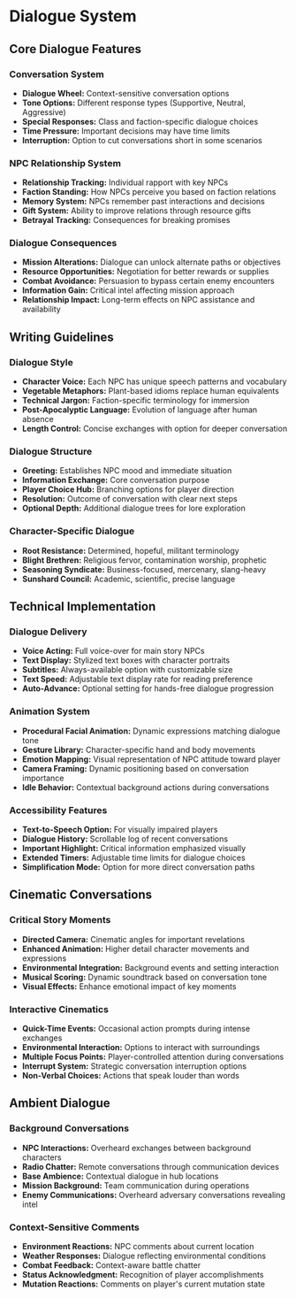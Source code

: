 # Dialogue System

## Core Dialogue Features

### Conversation System
- **Dialogue Wheel:** Context-sensitive conversation options
- **Tone Options:** Different response types (Supportive, Neutral, Aggressive)
- **Special Responses:** Class and faction-specific dialogue choices
- **Time Pressure:** Important decisions may have time limits
- **Interruption:** Option to cut conversations short in some scenarios

### NPC Relationship System
- **Relationship Tracking:** Individual rapport with key NPCs
- **Faction Standing:** How NPCs perceive you based on faction relations
- **Memory System:** NPCs remember past interactions and decisions
- **Gift System:** Ability to improve relations through resource gifts
- **Betrayal Tracking:** Consequences for breaking promises

### Dialogue Consequences
- **Mission Alterations:** Dialogue can unlock alternate paths or objectives
- **Resource Opportunities:** Negotiation for better rewards or supplies
- **Combat Avoidance:** Persuasion to bypass certain enemy encounters
- **Information Gain:** Critical intel affecting mission approach
- **Relationship Impact:** Long-term effects on NPC assistance and availability

## Writing Guidelines

### Dialogue Style
- **Character Voice:** Each NPC has unique speech patterns and vocabulary
- **Vegetable Metaphors:** Plant-based idioms replace human equivalents
- **Technical Jargon:** Faction-specific terminology for immersion
- **Post-Apocalyptic Language:** Evolution of language after human absence
- **Length Control:** Concise exchanges with option for deeper conversation

### Dialogue Structure
- **Greeting:** Establishes NPC mood and immediate situation
- **Information Exchange:** Core conversation purpose
- **Player Choice Hub:** Branching options for player direction
- **Resolution:** Outcome of conversation with clear next steps
- **Optional Depth:** Additional dialogue trees for lore exploration

### Character-Specific Dialogue
- **Root Resistance:** Determined, hopeful, militant terminology
- **Blight Brethren:** Religious fervor, contamination worship, prophetic
- **Seasoning Syndicate:** Business-focused, mercenary, slang-heavy
- **Sunshard Council:** Academic, scientific, precise language

## Technical Implementation

### Dialogue Delivery
- **Voice Acting:** Full voice-over for main story NPCs
- **Text Display:** Stylized text boxes with character portraits
- **Subtitles:** Always-available option with customizable size
- **Text Speed:** Adjustable text display rate for reading preference
- **Auto-Advance:** Optional setting for hands-free dialogue progression

### Animation System
- **Procedural Facial Animation:** Dynamic expressions matching dialogue tone
- **Gesture Library:** Character-specific hand and body movements
- **Emotion Mapping:** Visual representation of NPC attitude toward player
- **Camera Framing:** Dynamic positioning based on conversation importance
- **Idle Behavior:** Contextual background actions during conversations

### Accessibility Features
- **Text-to-Speech Option:** For visually impaired players
- **Dialogue History:** Scrollable log of recent conversations
- **Important Highlight:** Critical information emphasized visually
- **Extended Timers:** Adjustable time limits for dialogue choices
- **Simplification Mode:** Option for more direct conversation paths

## Cinematic Conversations

### Critical Story Moments
- **Directed Camera:** Cinematic angles for important revelations
- **Enhanced Animation:** Higher detail character movements and expressions
- **Environmental Integration:** Background events and setting interaction
- **Musical Scoring:** Dynamic soundtrack based on conversation tone
- **Visual Effects:** Enhance emotional impact of key moments

### Interactive Cinematics
- **Quick-Time Events:** Occasional action prompts during intense exchanges
- **Environmental Interaction:** Options to interact with surroundings
- **Multiple Focus Points:** Player-controlled attention during conversations
- **Interrupt System:** Strategic conversation interruption options
- **Non-Verbal Choices:** Actions that speak louder than words

## Ambient Dialogue

### Background Conversations
- **NPC Interactions:** Overheard exchanges between background characters
- **Radio Chatter:** Remote conversations through communication devices
- **Base Ambience:** Contextual dialogue in hub locations
- **Mission Background:** Team communication during operations
- **Enemy Communications:** Overheard adversary conversations revealing intel

### Context-Sensitive Comments
- **Environment Reactions:** NPC comments about current location
- **Weather Responses:** Dialogue reflecting environmental conditions
- **Combat Feedback:** Context-aware battle chatter
- **Status Acknowledgment:** Recognition of player accomplishments
- **Mutation Reactions:** Comments on player's current mutation state